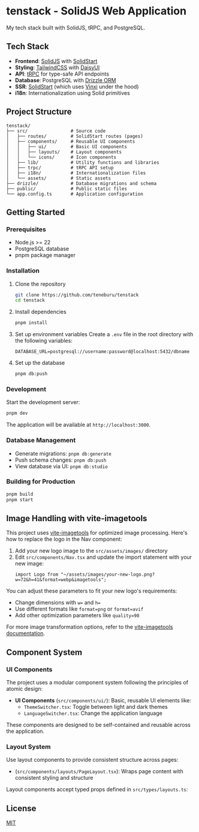 # tenstack - SolidJS Web Application

My tech stack built with SolidJS, tRPC, and PostgreSQL.

## Tech Stack

- **Frontend**: [SolidJS](https://www.solidjs.com/) with [SolidStart](https://start.solidjs.com/)
- **Styling**: [TailwindCSS](https://tailwindcss.com/) with [DaisyUI](https://daisyui.com/)
- **API**: [tRPC](https://trpc.io/) for type-safe API endpoints
- **Database**: PostgreSQL with [Drizzle ORM](https://orm.drizzle.team/)
- **SSR**: [SolidStart](https://start.solidjs.com/) (which uses [Vinxi](https://github.com/vinxi-network/vinxi) under the hood)
- **i18n**: Internationalization using Solid primitives

## Project Structure

```
tenstack/
├── src/                # Source code
│   ├── routes/         # SolidStart routes (pages)
│   ├── components/     # Reusable UI components
│   │   ├── ui/         # Basic UI components
│   │   ├── layouts/    # Layout components
│   │   └── icons/      # Icon components
│   ├── lib/            # Utility functions and libraries
│   ├── trpc/           # tRPC API setup
│   ├── i18n/           # Internationalization files
│   └── assets/         # Static assets
├── drizzle/            # Database migrations and schema
├── public/             # Public static files
└── app.config.ts       # Application configuration
```

## Getting Started

### Prerequisites

- Node.js >= 22
- PostgreSQL database
- pnpm package manager

### Installation

1. Clone the repository
   ```bash
   git clone https://github.com/teneburu/tenstack
   cd tenstack
   ```

2. Install dependencies
   ```bash
   pnpm install
   ```

3. Set up environment variables
   Create a `.env` file in the root directory with the following variables:
   ```
   DATABASE_URL=postgresql://username:password@localhost:5432/dbname
   ```

4. Set up the database
   ```bash
   pnpm db:push
   ```

### Development

Start the development server:
```bash
pnpm dev
```

The application will be available at `http://localhost:3000`.

### Database Management

- Generate migrations: `pnpm db:generate`
- Push schema changes: `pnpm db:push`
- View database via UI: `pnpm db:studio`

### Building for Production

```bash
pnpm build
pnpm start
```

## Image Handling with vite-imagetools

This project uses [vite-imagetools](https://github.com/JonasKruckenberg/imagetools) for optimized image processing. Here's how to replace the logo in the Nav component:

1. Add your new logo image to the `src/assets/images/` directory
2. Edit `src/components/Nav.tsx` and update the import statement with your new image:
   ```tsx
   import Logo from "~/assets/images/your-new-logo.png?w=72&h=41&format=webp&imagetools";
   ```

You can adjust these parameters to fit your new logo's requirements:
- Change dimensions with `w=` and `h=`
- Use different formats like `format=png` or `format=avif`
- Add other optimization parameters like `quality=90`

For more image transformation options, refer to the [vite-imagetools documentation](https://github.com/JonasKruckenberg/imagetools/blob/main/docs/guide/getting-started.md).

## Component System

### UI Components

The project uses a modular component system following the principles of atomic design:

- **UI Components** (`src/components/ui/`): Basic, reusable UI elements like:
  - `ThemeSwitcher.tsx`: Toggle between light and dark themes
  - `LanguageSwitcher.tsx`: Change the application language

These components are designed to be self-contained and reusable across the application.

### Layout System

Use layout components to provide consistent structure across pages:

- (`src/components/layouts/PageLayout.tsx`): Wraps page content with consistent styling and structure

Layout components accept typed props defined in `src/types/layouts.ts`:

## License

[MIT](LICENSE)

